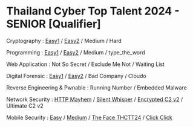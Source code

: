 # Thailand Cyber Top Talent 2024 - SENIOR [Qualifier]

Cryptography : [Easy1](crypto-easy1) / [Easy2](crypto-easy2) / Medium / Hard

Programming : [Easy1](programming-easy1) / [Easy2](programming-easy2) / Medium / type_the_word

Web Application : Not So Secret / Exclude Me Not / Waiting List

Digital Forensic : [Easy1](forensic-easy1) / [Easy2](forensic-easy2) / Bad Company / Cloudo

Reverse Engineering & Pwnable : Running Number / Embedded Malware

Network Security : [HTTP Mayhem](netsec-1) / [Silent Whisper](netsec-2) / [Encrypted C2 v2](netsec-3) / Ultimate C2 v2

Mobile Security : [Easy](mobile-easy) / [Medium](mobile-medium) / [The Face THCTT24](mobile-the-face-thctt24) / [Click Click](mobile-click-click)
